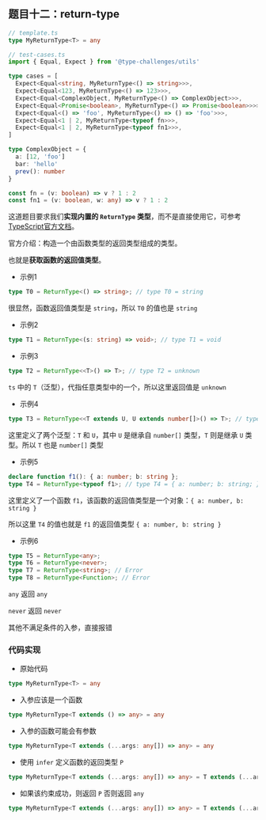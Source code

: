 ## 题目十二：return-type

```ts
// template.ts
type MyReturnType<T> = any
```

```ts
// test-cases.ts
import { Equal, Expect } from '@type-challenges/utils'

type cases = [
  Expect<Equal<string, MyReturnType<() => string>>>,
  Expect<Equal<123, MyReturnType<() => 123>>>,
  Expect<Equal<ComplexObject, MyReturnType<() => ComplexObject>>>,
  Expect<Equal<Promise<boolean>, MyReturnType<() => Promise<boolean>>>>,
  Expect<Equal<() => 'foo', MyReturnType<() => () => 'foo'>>>,
  Expect<Equal<1 | 2, MyReturnType<typeof fn>>>,
  Expect<Equal<1 | 2, MyReturnType<typeof fn1>>>,
]

type ComplexObject = {
  a: [12, 'foo']
  bar: 'hello'
  prev(): number
}

const fn = (v: boolean) => v ? 1 : 2
const fn1 = (v: boolean, w: any) => v ? 1 : 2
```

这道题目要求我们**实现内置的 `ReturnType` 类型**，而不是直接使用它，可参考[TypeScript官方文档](https://www.typescriptlang.org/docs/handbook/utility-types.html#returntypetype)。

官方介绍：构造一个由函数类型的返回类型组成的类型。

也就是**获取函数的返回值类型**。



- 示例1

```ts
type T0 = ReturnType<() => string>; // type T0 = string
```

很显然，函数返回值类型是 `string`，所以 `T0` 的值也是 `string`

- 示例2

```ts
type T1 = ReturnType<(s: string) => void>; // type T1 = void
```

- 示例3

```ts
type T2 = ReturnType<<T>() => T>; // type T2 = unknown
```

`ts` 中的 `T`（泛型），代指任意类型中的一个，所以这里返回值是 `unknown`

- 示例4

```ts
type T3 = ReturnType<<T extends U, U extends number[]>() => T>; // type T3 = number[]
```

这里定义了两个泛型：`T` 和 `U`，其中 `U` 是继承自 `number[]` 类型，`T` 则是继承 `U` 类型。所以 `T` 也是 `number[]` 类型

- 示例5

```ts
declare function f1(): { a: number; b: string };
type T4 = ReturnType<typeof f1>; // type T4 = { a: number; b: string; }
```

这里定义了一个函数 `f1`，该函数的返回值类型是一个对象：`{ a: number, b: string }`

所以这里 `T4` 的值也就是 `f1` 的返回值类型 `{ a: number, b: string }`

- 示例6

```ts
type T5 = ReturnType<any>;
type T6 = ReturnType<never>;
type T7 = ReturnType<string>; // Error
type T8 = ReturnType<Function>; // Error
```

`any` 返回 `any`

`never` 返回 `never`

其他不满足条件的入参，直接报错



### 代码实现

- 原始代码

```ts
type MyReturnType<T> = any
```

- 入参应该是一个函数

```ts
type MyReturnType<T extends () => any> = any
```

- 入参的函数可能会有参数

```ts
type MyReturnType<T extends (...args: any[]) => any> = any
```

- 使用 `infer` 定义函数的返回类型 `P`

```ts
type MyReturnType<T extends (...args: any[]) => any> = T extends (...args: any[]) => infer P
```

- 如果该约束成功，则返回 `P` 否则返回 `any`

```ts
type MyReturnType<T extends (...args: any[]) => any> = T extends (...args: any[]) => infer P ? P : any
```















